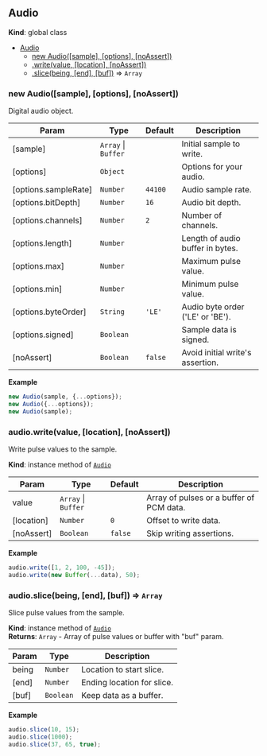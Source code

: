 <a name="Audio"></a>
## Audio
**Kind**: global class  

* [Audio](#Audio)
    * [new Audio([sample], [options], [noAssert])](#new_Audio_new)
    * [.write(value, [location], [noAssert])](#Audio+write)
    * [.slice(being, [end], [buf])](#Audio+slice) ⇒ <code>Array</code>

<a name="new_Audio_new"></a>
### new Audio([sample], [options], [noAssert])
Digital audio object.


| Param | Type | Default | Description |
| --- | --- | --- | --- |
| [sample] | <code>Array</code> &#124; <code>Buffer</code> |  | Initial sample to write. |
| [options] | <code>Object</code> |  | Options for your audio. |
| [options.sampleRate] | <code>Number</code> | <code>44100</code> | Audio sample rate. |
| [options.bitDepth] | <code>Number</code> | <code>16</code> | Audio bit depth. |
| [options.channels] | <code>Number</code> | <code>2</code> | Number of channels. |
| [options.length] | <code>Number</code> |  | Length of audio buffer in bytes. |
| [options.max] | <code>Number</code> |  | Maximum pulse value. |
| [options.min] | <code>Number</code> |  | Minimum pulse value. |
| [options.byteOrder] | <code>String</code> | <code>&#x27;LE&#x27;</code> | Audio byte order ('LE' or 'BE'). |
| [options.signed] | <code>Boolean</code> |  | Sample data is signed. |
| [noAssert] | <code>Boolean</code> | <code>false</code> | Avoid initial write's assertion. |

**Example**  
```js
new Audio(sample, {...options});
new Audio({...options});
new Audio(sample);
```
<a name="Audio+write"></a>
### audio.write(value, [location], [noAssert])
Write pulse values to the sample.

**Kind**: instance method of <code>[Audio](#Audio)</code>  

| Param | Type | Default | Description |
| --- | --- | --- | --- |
| value | <code>Array</code> &#124; <code>Buffer</code> |  | Array of pulses or a buffer of PCM data. |
| [location] | <code>Number</code> | <code>0</code> | Offset to write data. |
| [noAssert] | <code>Boolean</code> | <code>false</code> | Skip writing assertions. |

**Example**  
```js
audio.write([1, 2, 100, -45]);
audio.write(new Buffer(...data), 50);
```
<a name="Audio+slice"></a>
### audio.slice(being, [end], [buf]) ⇒ <code>Array</code>
Slice pulse values from the sample.

**Kind**: instance method of <code>[Audio](#Audio)</code>  
**Returns**: <code>Array</code> - Array of pulse values or buffer with "buf" param.  

| Param | Type | Description |
| --- | --- | --- |
| being | <code>Number</code> | Location to start slice. |
| [end] | <code>Number</code> | Ending location for slice. |
| [buf] | <code>Boolean</code> | Keep data as a buffer. |

**Example**  
```js
audio.slice(10, 15);
audio.slice(1000);
audio.slice(37, 65, true);
```
